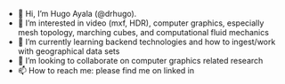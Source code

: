 - 👋 Hi, I’m Hugo Ayala (@drhugo).
- 👀 I’m interested in video (mxf, HDR), computer graphics, especially mesh topology, marching cubes, and computational fluid mechanics
- 🌱 I’m currently learning backend technologies and how to ingest/work with geographical data sets
- 💞️ I’m looking to collaborate on computer graphics related research
- 📫 How to reach me: please find me on linked in

<!---
drhugo/drhugo is a ✨ special ✨ repository because its `README.md` (this file) appears on your GitHub profile.
You can click the Preview link to take a look at your changes.
--->
